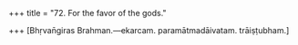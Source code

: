 +++
title = "72. For the favor of the gods."

+++
[Bhṛvan̄giras Brahman.—ekarcam. paramātmadāivatam. trāiṣṭubham.]
